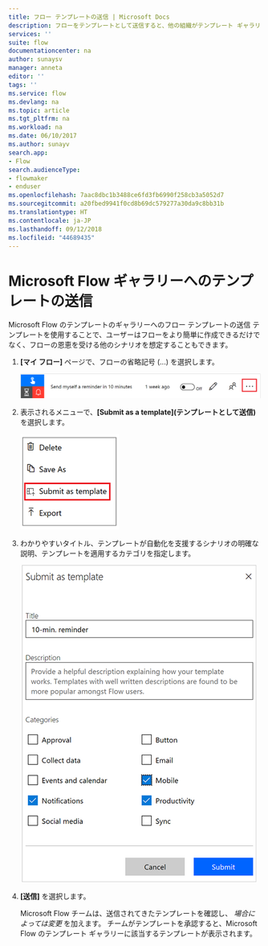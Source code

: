```yaml
---
title: フロー テンプレートの送信 | Microsoft Docs
description: フローをテンプレートとして送信すると、他の組織がテンプレート ギャラリー内でそのフローを見つけ、使用することができるようになります。
services: ''
suite: flow
documentationcenter: na
author: sunaysv
manager: anneta
editor: ''
tags: ''
ms.service: flow
ms.devlang: na
ms.topic: article
ms.tgt_pltfrm: na
ms.workload: na
ms.date: 06/10/2017
ms.author: sunayv
search.app:
- Flow
search.audienceType:
- flowmaker
- enduser
ms.openlocfilehash: 7aac8dbc1b3488ce6fd3fb6990f258cb3a5052d7
ms.sourcegitcommit: a20fbed9941f0cd8b69dc579277a30da9c8bb31b
ms.translationtype: HT
ms.contentlocale: ja-JP
ms.lasthandoff: 09/12/2018
ms.locfileid: "44689435"
---
```

# <a name="submit-a-template-to-the-microsoft-flow-gallery"></a>Microsoft Flow ギャラリーへのテンプレートの送信
Microsoft Flow のテンプレートのギャラリーへのフロー テンプレートの送信 テンプレートを使用することで、ユーザーはフローをより簡単に作成できるだけでなく、フローの恩恵を受ける他のシナリオを想定することもできます。 

1. **[マイ フロー]** ページで、フローの省略記号 (...) を選択します。
   
    ![省略記号ボタン](./media/publish-a-template/ellipsis-button.png)
2. 表示されるメニューで、**[Submit as a template]\(テンプレートとして送信\)** を選択します。
   
    ![コンテキスト メニュー](./media/publish-a-template/context-menu.png)
3. わかりやすいタイトル、テンプレートが自動化を支援するシナリオの明確な説明、テンプレートを適用するカテゴリを指定します。
   
    ![テンプレートのオプション](./media/publish-a-template/template-options.png)
4. **[送信]** を選択します。
   
     Microsoft Flow チームは、送信されてきたテンプレートを確認し、 *場合によっては変更* を加えます。 チームがテンプレートを承認すると、Microsoft Flow のテンプレート ギャラリーに該当するテンプレートが表示されます。

